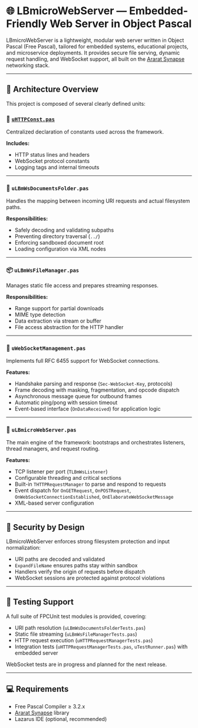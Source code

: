 # 🌐 LBmicroWebServer — Embedded-Friendly Web Server in Object Pascal

LBmicroWebServer is a lightweight, modular web server written in Object Pascal (Free Pascal), tailored for embedded systems, educational projects, and microservice deployments. It provides secure file serving, dynamic request handling, and WebSocket support, all built on the [Ararat Synapse](https://github.com/ararat/Synapse) networking stack.

---

## 🧱 Architecture Overview

This project is composed of several clearly defined units:

### 🔹 [`uHTTPConst.pas`](../utils/uHTTPConst.pas)
Centralized declaration of constants used across the framework.

**Includes:**
- HTTP status lines and headers
- WebSocket protocol constants
- Logging tags and internal timeouts

---

### 📁 `uLBmWsDocumentsFolder.pas`
Handles the mapping between incoming URI requests and actual filesystem paths.

**Responsibilities:**
- Safely decoding and validating subpaths
- Preventing directory traversal (`../`)
- Enforcing sandboxed document root
- Loading configuration via XML nodes

---

### 📦 `uLBmWsFileManager.pas`
Manages static file access and prepares streaming responses.

**Responsibilities:**
- Range support for partial downloads
- MIME type detection
- Data extraction via stream or buffer
- File access abstraction for the HTTP handler

---

### 📡 `uWebSocketManagement.pas`
Implements full RFC 6455 support for WebSocket connections.

**Features:**
- Handshake parsing and response (`Sec-WebSocket-Key`, protocols)
- Frame decoding with masking, fragmentation, and opcode dispatch
- Asynchronous message queue for outbound frames
- Automatic ping/pong with session timeout
- Event-based interface (`OnDataReceived`) for application logic

---

### 🚀 `uLBmicroWebServer.pas`
The main engine of the framework: bootstraps and orchestrates listeners, thread managers, and request routing.

**Features:**
- TCP listener per port (`TLBmWsListener`)
- Configurable threading and critical sections
- Built-in `THTTPRequestManager` to parse and respond to requests
- Event dispatch for `OnGETRequest`, `OnPOSTRequest`, `OnWebSocketConnectionEstablished`, `OnElaborateWebSocketMessage`
- XML-based server configuration

---

## 🔐 Security by Design

LBmicroWebServer enforces strong filesystem protection and input normalization:

- URI paths are decoded and validated
- `ExpandFileName` ensures paths stay within sandbox
- Handlers verify the origin of requests before dispatch
- WebSocket sessions are protected against protocol violations

---

## 🧪 Testing Support

A full suite of FPCUnit test modules is provided, covering:

- URI path resolution (`uLBmWsDocumentsFolderTests.pas`)
- Static file streaming (`uLBmWsFileManagerTests.pas`)
- HTTP request execution (`uHTTPRequestManagerTests.pas`)
- Integration tests (`uHTTPRequestManagerTests.pas`, `uTestRunner.pas`) with embedded server

WebSocket tests are in progress and planned for the next release.

---

## 💻 Requirements

- Free Pascal Compiler ≥ 3.2.x
- [Ararat Synapse](https://github.com/ararat/Synapse) library
- Lazarus IDE (optional, recommended)



